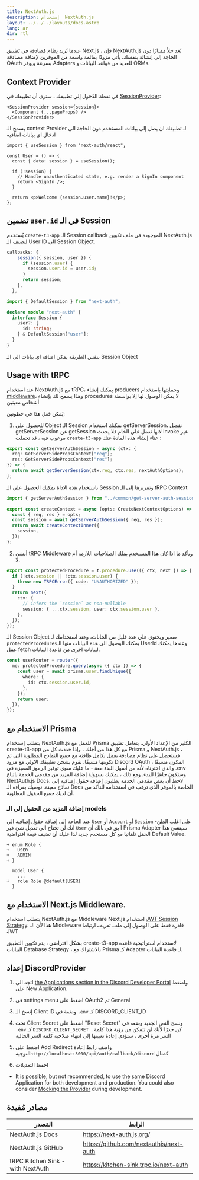 ```yaml
---
title: NextAuth.js
description: إستخدام  NextAuth.js
layout: ../../../layouts/docs.astro
lang: ar
dir: rtl
---
```


عندما تُريد نِظام مُصادقة في تَطبيق Next.js ، فإن NextAuth.js يُعد حلاً ممتازًا دون الحاجة إلى إنشائة بنفسك. يأتي مزودًا بقائمة واسعة من الموفرين لإضافة مصادقة OAuth بسرعة ويوفر Adapters للعديد من قواعد البيانات و ORMs.

## Context Provider

في نقطة الدُخول إلي تطبيقك ، سترى أن تطبيقك في [SessionProvider](https://next-auth.js.org/getting-started/client#sessionprovider):

```tsx:pages/_app.tsx
<SessionProvider session={session}>
  <Component {...pageProps} />
</SessionProvider>
```

يسمح الـ context Provider لـ تطبيقك ان يصل إلى بيانات المستخدم دون الحاجة الى ادخال اي بيانات اضافيه

```tsx:pages/users/[id].tsx
import { useSession } from "next-auth/react";

const User = () => {
  const { data: session } = useSession();

  if (!session) {
    // Handle unauthenticated state, e.g. render a SignIn component
    return <SignIn />;
  }

  return <p>Welcome {session.user.name}!</p>;
};
```

## تضمين `user.id` في الـ Session

يُستخدم `create-t3-app` الـ Session callback الموجودة في ملف تكوين NextAuth.js ليضيف الـ User ID الي Session Object.

```ts:pages/api/auth/[...nextauth].ts
callbacks: {
    session({ session, user }) {
      if (session.user) {
        session.user.id = user.id;
      }
      return session;
    },
  },
```

```ts:types/next-auth.d.ts
import { DefaultSession } from "next-auth";

declare module "next-auth" {
  interface Session {
    user?: {
      id: string;
    } & DefaultSession["user"];
  }
}
```

بنفس الطريقة يمكن اضافة اي بيانات الى الـ Session Object

## Usage with tRPC

عند استخدام NextAuth.js مع tRPC، يمكنك إنشاء producers وحمايتها باستخدام [middleware](https://trpc.io/docs/v10/middlewares)، وهذا يسمح لك بإنشاء procedures لا يمكن الوصول لها إلا بواسطة أشخاص معينين

يُمكن فَعل هذا في خطوتين:

1. للحصول علي Object الـ Session يمكنك استخدام getServerSession،
   نفضل getServerSession عن getSession لانها تعمل علي الخام فلا يحدث invoke غير مرغوب فيه ، قد تحملت `create-t3-app` عناء إنشاء هذه المادة عنك :

```ts:server/common/get-server-auth-session.ts
export const getServerAuthSession = async (ctx: {
  req: GetServerSidePropsContext["req"];
  res: GetServerSidePropsContext["res"];
}) => {
  return await getServerSession(ctx.req, ctx.res, nextAuthOptions);
};
```

باستخدام هذه الاداة يمكنك الحصول علي الـ Session وتمريرها إلى الـ tRPC Context

```ts:server/trpc/context.ts
import { getServerAuthSession } from "../common/get-server-auth-session";

export const createContext = async (opts: CreateNextContextOptions) => {
  const { req, res } = opts;
  const session = await getServerAuthSession({ req, res });
  return await createContextInner({
    session,
  });
};
```

2. أنشئ tRPC Middleware وتأكد ما اذا كان هذا المستخدم يملك الصلاحيات اللازمة أم لا.

```ts:server/trpc/trpc.ts
export const protectedProcedure = t.procedure.use(({ ctx, next }) => {
  if (!ctx.session || !ctx.session.user) {
    throw new TRPCError({ code: "UNAUTHORIZED" });
  }
  return next({
    ctx: {
      // infers the `session` as non-nullable
      session: { ...ctx.session, user: ctx.session.user },
    },
  });
});
```

الـ Session Object صغير ويحتوي علي عدد قليل من الخانات، وعند استخدامك لـ `protectedProcedures`يمكنك الوصول الى هذة البيانات منها الـ UserId وعندها يمكنك عمل fetch لبيانات اخرى من قاعدة البيانات.

```ts:server/trpc/router/user.ts
const userRouter = router({
  me: protectedProcedure.query(async ({ ctx }) => {
    const user = await prisma.user.findUnique({
      where: {
        id: ctx.session.user.id,
      },
    });
    return user;
  }),
});
```

## الاستخدام مع Prisma

يتطلب إستخدام NextAuth.js للعمل مع Prisma الكثير من الإعداد الأولي. يتعامل تطبيق create-t3-app مع كل هذا من أجلك ، وإذا حددت كل من Prisma و NextAuth.js ، فستحصل على نظام مصادقة يعمل بكامل طاقته مع جميع النماذج المطلوبة التي تم تكوينها مسبقًا. نقوم بشحن تطبيقك الاولي مع مزود Discord OAuth المكون مسبقًا ، والذي اخترناه لأنه من أسهل البدء معة - ما عليك سوى توفير الرموز المميزة في .env وستكون جاهزًا للبدء. ومع ذلك ، يمكنك بسهولة إضافة المزيد من مقدمي الخدمة باتباع NextAuth.js Docs. لاحظ أن بعض مقدمي الخدمة يطلبون إضافة حقول إضافية إلى نماذج معينة. نوصيك بقراءة الـ Docs الخاصة بالموفر الذي ترغب في استخدامه للتأكد من أن لديك جميع الحقول المطلوبة.

### إضافة المزيد من الحقول إلى الـ models

عند الحاجة إلى إضافة حقول إضافية الي `User` أو `Account` أو `Session` -على اغلب الظن انك لن تحتاج الى تعديل شئ غير `User` اَ بق في بالك أن Prisma Adapter سينشئ هذا الحقل تلقائيا مع كل مستخدم جديد لذا عليك أن تضيف قيمة افتراضية Default Value.

```diff:prisma/schema.prisma
+ enum Role {
+   USER
+   ADMIN
+ }

  model User {
    ...
+   role Role @default(USER)
  }
```

## الاستخدام مع Next.js Middleware.

يتطلب استخدام NextAuth.js مع Middleware Next.js استخدام [JWT Session Strategy](https://next-auth.js.org/configuration/nextjs#caveats). هذا لأن الـ Middleware قادرة فقط على الوصول إلى ملف تعريف ارتباط JWT

بشكل افتراضي ، يتم تكوين التطبيق create-t3-app لاستخدام استراتيجية قاعدة البيانات Database Strategy ، بالاشتراك مع Prisma كـ Adapter لـ قاعدة البيانات.

## إعداد DiscordProvider

1. اتجه الى [the Applications section in the Discord Developer Portal](https://discord.com/developers/applications) واضغط على New Application.

2. في settings menu اضغط على OAuth2 ثم General

3. إنسخ الـ Client ID وضعة في `.env` كـ DISCORD_CLIENT_ID

4. تحت Client Secret اضغط على "Reset Secret" ونسخ النص الجديد وضعه في `.env` كـ `DISCORD_CLIENT_SECRET `.
   كن حذرًا لأنك لن تتمكن من رؤية هذا كلمة السر مرة أخرى ، ستؤدي إعادة تعيينها إلى انتهاء صلاحية كلمة السر الحالية
5. اضغط على Add Redirect واضف رابط إعادة التوجيه`http://localhost:3000/api/auth/callback/discord` كمثال
6. احفظ التعديلات

- It is possible, but not recommended, to use the same Discord Application for both development and production. You could also consider [Mocking the Provider](https://github.com/trpc/trpc/blob/next/examples/next-prisma-starter-websockets/src/pages/api/auth/%5B...nextauth%5D.ts) during development.

## مصادر مُفيدة

| المَصدر                           | الرابط                                  |
| --------------------------------- | --------------------------------------- |
| NextAuth.js Docs                  | https://next-auth.js.org/               |
| NextAuth.js GitHub                | https://github.com/nextauthjs/next-auth |
| tRPC Kitchen Sink - with NextAuth | https://kitchen-sink.trpc.io/next-auth  |

